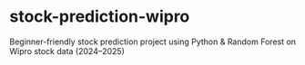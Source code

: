# stock-prediction-wipro
Beginner-friendly stock prediction project using Python &amp; Random Forest on Wipro stock data (2024–2025)
